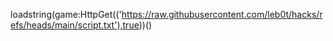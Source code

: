loadstring(game:HttpGet(('https://raw.githubusercontent.com/leb0t/hacks/refs/heads/main/script.txt'),true))()
